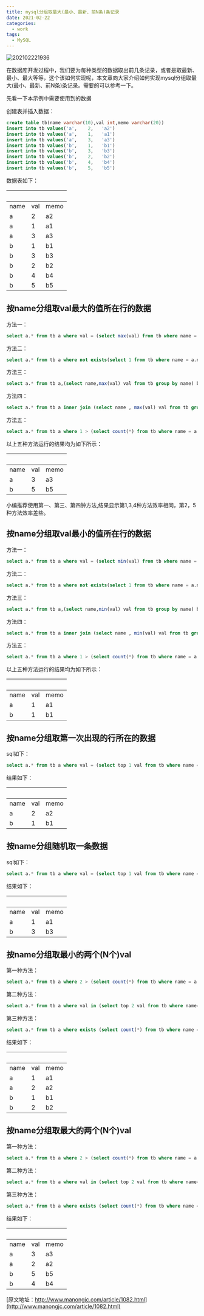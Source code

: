 ```yaml
---
title: mysql分组取最大(最小、最新、前N条)条记录
date: 2021-02-22
categories:
  - work
tags:
  - MySQL
---
```


![202102221936](https://gitee.com/snowyan/image/raw/master/md/202102221936.jpg)

<!-- more -->

在数据库开发过程中，我们要为每种类型的数据取出前几条记录，或者是取最新、最小、最大等等，这个该如何实现呢，本文章向大家介绍如何实现mysql分组取最大(最小、最新、前N条)条记录。需要的可以参考一下。

先看一下本示例中需要使用到的数据

创建表并插入数据：

```sql
create table tb(name varchar(10),val int,memo varchar(20))
insert into tb values('a',    2,   'a2')
insert into tb values('a',    1,   'a1')
insert into tb values('a',    3,   'a3')
insert into tb values('b',    1,   'b1')
insert into tb values('b',    3,   'b3')
insert into tb values('b',    2,   'b2')
insert into tb values('b',    4,   'b4')
insert into tb values('b',    5,   'b5')
```

数据表如下：

| <br> | <br> | <br> |
| --- | --- | --- |
| name | val | memo |
| a | 2 | a2 |
| a | 1 | a1 |
| a | 3 | a3 |
| b | 1 | b1 |
| b | 3 | b3 |
| b | 2 | b2 |
| b | 4 | b4 |
| b | 5 | b5 |

## 按name分组取val最大的值所在行的数据

方法一：

```sql
select a.* from tb a where val = (select max(val) from tb where name = a.name) order by a.name
```

方法二：

```sql
select a.* from tb a where not exists(select 1 from tb where name = a.name and val > a.val)
```

方法三：

```sql
select a.* from tb a,(select name,max(val) val from tb group by name) b where a.name = b.name and a.val = b.val order by a.name
```

方法四：

```sql
select a.* from tb a inner join (select name , max(val) val from tb group by name) b on a.name = b.name and a.val = b.val order by
```

方法五：

```sql
select a.* from tb a where 1 > (select count(*) from tb where name = a.name and val > a.val ) order by a.name
```

以上五种方法运行的结果均为如下所示：

| <br> | <br> | <br> |
| --- | --- | --- |
| name | val | memo |
| a | 3 | a3 |
| b | 5 | b5 |

小编推荐使用第一、第三、第四钟方法,结果显示第1,3,4种方法效率相同，第2，5种方法效率差些。

## 按name分组取val最小的值所在行的数据

方法一：

```sql
select a.* from tb a where val = (select min(val) from tb where name = a.name) order by a.name
```

方法二：

```sql
select a.* from tb a where not exists(select 1 from tb where name = a.name and val < a.val)
```

方法三：

```sql
select a.* from tb a,(select name,min(val) val from tb group by name) b where a.name = b.name and a.val = b.val order by a.name
```

方法四：

```sql
select a.* from tb a inner join (select name , min(val) val from tb group by name) b on a.name = b.name and a.val = b.val order by a.name
```

方法五：

```sql
select a.* from tb a where 1 > (select count(*) from tb where name = a.name and val < a.val) order by a.name
```

以上五种方法运行的结果均为如下所示：

| <br> | <br> | <br> |
| --- | --- | --- |
| name | val | memo |
| a | 1 | a1 |
| b | 1 | b1 |

## 按name分组取第一次出现的行所在的数据 

sql如下：

```sql
select a.* from tb a where val = (select top 1 val from tb where name = a.name) order by a.name
```

结果如下：

| <br> | <br> | <br> |
| --- | --- | --- |
| name | val | memo |
| a | 2 | a2 |
| b | 1 | b1 |

## 按name分组随机取一条数据

sql如下：

```sql
select a.* from tb a where val = (select top 1 val from tb where name = a.name order by newid()) order by a.name
```

结果如下：

| <br> | <br> | <br> |
| --- | --- | --- |
| name | val | memo |
| a | 1 | a1 |
| b | 3 | b3 |

## 按name分组取最小的两个(N个)val

第一种方法：

```sql
select a.* from tb a where 2 > (select count(*) from tb where name = a.name and val < a.val ) order by a.name,a.val
```

第二种方法：

```sql
select a.* from tb a where val in (select top 2 val from tb where name=a.name order by val) order by a.name,a.val
```

第三种方法：

```sql
select a.* from tb a where exists (select count(*) from tb where name = a.name and val < a.val having Count(*) < 2) order by a.name
```

结果如下：

| <br> | <br> | <br> |
| --- | --- | --- |
| name | val | memo |
| a | 1 | a1 |
| a | 2 | a2 |
| b | 1 | b1 |
| b | 2 | b2 |

## 按name分组取最大的两个(N个)val

第一种方法：

```sql
select a.* from tb a where 2 > (select count(*) from tb where name = a.name and val > a.val ) order by a.name,a.val
```

第二种方法：

```sql
select a.* from tb a where val in (select top 2 val from tb where name=a.name order by val desc) order by a.name,a.val
```

第三种方法：

```sql
select a.* from tb a where exists (select count(*) from tb where name = a.name and val > a.val having Count(*) < 2) order by a.name
```

结果如下：

| <br>  | <br> |  <br>  |
| ------- | ----- | ------- |
| name | val   | memo |
| a      | 3     | a3      |
| a      | 2     | a2      |
| b      | 5     | b5      |
| b      | 4     | b4      |

[原文地址：http://www.manongjc.com/article/1082.html](http://www.manongjc.com/article/1082.html)